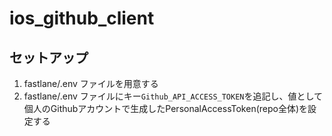 # ios_github_client

## セットアップ

1. fastlane/.env ファイルを用意する
2. fastlane/.env ファイルにキー`Github_API_ACCESS_TOKEN`を追記し、値として個人のGithubアカウントで生成したPersonalAccessToken(repo全体)を設定する
